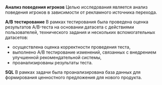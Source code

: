 **Анализ поведения игроков**
Целью исследования является анализ поведения игроков в зависимости от рекламного источника перехода.


**А/В тестирование**
В рамках тестирования была проведена оценка результатов A/B-теста на основании датасета с действиями пользователей, технического задания и нескольких вспомогательных датасетов:
- осуществлена оценка корректности проведения теста,
- выполнено А/В тестирование изменений, связанных с внедрением улучшенной рекомендательной системы,
- проанализированы результаты теста.   

   
**SQL**
В рамках задачи была проанализирована база данных для формирования ценностного предложения для нового продукта.   
